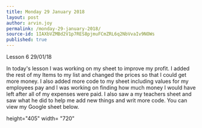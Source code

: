 ```yaml
---
title: Monday 29 January 2018
layout: post
author: arvin.joy
permalink: /monday-29-january-2018/
source-id: 1IAXbVZMBd2V1p7RES8pjmuFCmZRL6q2NbVvaIv9NOWs
published: true
---
```

Lesson 6         29/01/18

In today's lesson I was working on my sheet to improve my profit. I added the rest of my Items to my list and changed the prices so that I could get more money. I also added more code to my sheet including values for my employees pay and I was working on finding how much money I would have left after all of my expenses were paid. I also saw a my teachers sheet and saw what he did to help me add new things and writ more code. You can view my Google sheet below.

height="405" width= "720"
